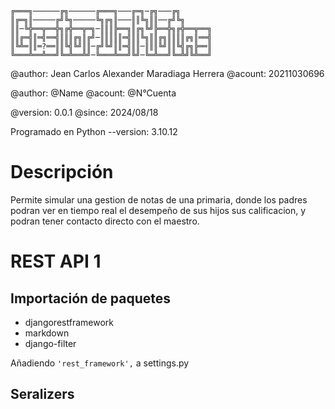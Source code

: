 ```
╔═══╗──────╔╗──────╔═══╗───╔═╗─╔╗───╔╗
║╔═╗║─────╔╝╚╗─────╚╗╔╗║───║║╚╗║║──╔╝╚╗
║║─╚╬══╦══╬╗╔╬══╦═╗─║║║╠══╗║╔╗╚╝╠══╬╗╔╬══╦══╗
║║╔═╣║═╣══╣║║║╔╗║╔╝─║║║║║═╣║║╚╗║║╔╗║║║║╔╗║══╣
║╚╩═║║═?══║║╚╣╚╝║║─╔╝╚╝║║═╣║║─║║║╚╝║║╚╣╔╗╠══║
╚═══╩══╩══╝╚═╩══╩╝─╚═══╩══╝╚╝─╚═╩══╝╚═╩╝╚╩══╝
```

@author: Jean Carlos Alexander Maradiaga Herrera
@acount: 20211030696

@author: @Name
@acount: @N°Cuenta

@version: 0.0.1
@since: 2024/08/18

Programado en Python --version: 3.10.12

# Descripción
Permite simular una gestion de notas de una primaria, donde los padres podran ver en tiempo real el desempeño de sus hijos sus calificacion, y podran tener contacto directo con el maestro.

# REST API 1
## Importación de paquetes
- djangorestframework
- markdown
- django-filter

Añadiendo `'rest_framework',` a settings.py

## Seralizers

